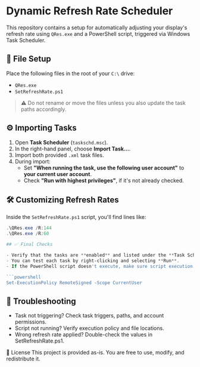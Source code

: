 # Dynamic Refresh Rate Scheduler

This repository contains a setup for automatically adjusting your display's refresh rate using `QRes.exe` and a PowerShell script, triggered via Windows Task Scheduler.

## 📁 File Setup

Place the following files in the root of your `C:\` drive:

- `QRes.exe`
- `SetRefreshRate.ps1`

> ⚠️ Do not rename or move the files unless you also update the task paths accordingly.

## ⚙️ Importing Tasks

1. Open **Task Scheduler** (`taskschd.msc`).
2. In the right-hand panel, choose **Import Task...**.
3. Import both provided `.xml` task files.
4. During import:
   - Set **"When running the task, use the following user account"** to **your current user account**.
   - Check **"Run with highest privileges"**, if it's not already checked.
## 🛠️ Customizing Refresh Rates

Inside the `SetRefreshRate.ps1` script, you'll find lines like:

```powershell
.\QRes.exe /R:144
.\QRes.exe /R:60

## ✅ Final Checks

- Verify that the tasks are **enabled** and listed under the **Task Scheduler Library**.
- You can test each task by right-clicking and selecting **Run**.
- If the PowerShell script doesn't execute, make sure script execution is allowed:

```powershell
Set-ExecutionPolicy RemoteSigned -Scope CurrentUser

```

## 🔧 Troubleshooting
- Task not triggering? Check task triggers, paths, and account permissions.
- Script not running? Verify execution policy and file locations.
- Wrong refresh rate applied? Double-check the values in SetRefreshRate.ps1.

📄 License
This project is provided as-is. You are free to use, modify, and redistribute it.


